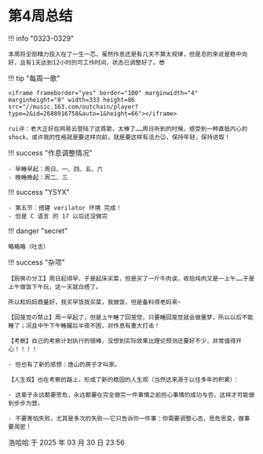 # 第4周总结

!!! info "0323-0329"

    本周将全部精力投入在了一生一芯，虽然作息还是有几天不算太规律，但是总的来说是稳中向好，且有1天达到12小时的可工作时间，状态已调整好了。😎
    
!!! tip "每周一歌"

    <iframe frameborder="yes" border="100" marginwidth="4" marginheight="0" width=333 height=86 src="//music.163.com/outchain/player?type=2&id=2688916758&auto=1&height=66"></iframe>

    rui评：老大正好在网易云登陆了这首歌，太棒了……周日听到的时候，感受到一种直抵内心的 shock，或许我的性格就是要这样向前，就是要这样有活力😉，保持年轻，保持进取！
    
!!! success "作息调整情况"

    - 早睡早起：周日、一、四、五、六
    - 晚睡晚起：周二、三

!!! success "YSYX"

    - 第五节：搭建 verilator 环境 完成！
    - 但是 C 语言 的 17 以后还没做完

!!! danger "secret"

    略略略（吐舌）

!!! success "杂项"

    【厨房の分工】周日起得早，于是起床买菜，但是买了一斤牛肉诶，收拾炖肉又是一上午……于是上午做饭下午玩，这一天就白搭了。

    所以和妈妈商量好，我买早饭我买菜，我做饭，但是备料得老妈来~

    【回笼觉の禁止】周一早起了，但是上午睡了回笼觉，只要睡回笼觉就会做噩梦，所以以后不能睡了；况且中午下午睡醒后半夜不困，对作息有重大打击！

    【考察】自己的考察计划执行的很棒，没想到实际效果比理论预测还要好不少，非常值得开心！！！！

    - 但也有了新的感想：唐山的房子才叫家。

    【人生观】也在考察的路上，形成了新的稳固的人生观（当然这来源于以往多年的积累）：

    - 这辈子永远都要思危，永远都要在完全做完一件事情之前担心事情的成功与否，这样才可能做到步步为营。

    - 不要害怕失败，尤其是多次的失败——它只告诉你一件事：你需要调整心态，思危思变，做事要周密！

浩哈哈 于 2025 年 03 月 30 日 23:56